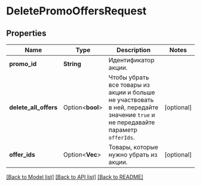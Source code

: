 # DeletePromoOffersRequest

## Properties

Name | Type | Description | Notes
------------ | ------------- | ------------- | -------------
**promo_id** | **String** | Идентификатор акции. | 
**delete_all_offers** | Option<**bool**> | Чтобы убрать все товары из акции и больше не участвовать в ней, передайте значение `true` и не передавайте параметр `offerIds`. | [optional]
**offer_ids** | Option<**Vec<String>**> | Товары, которые нужно убрать из акции. | [optional]

[[Back to Model list]](../README.md#documentation-for-models) [[Back to API list]](../README.md#documentation-for-api-endpoints) [[Back to README]](../README.md)


